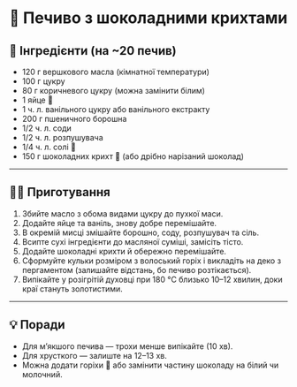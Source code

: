 # 🍪 Печиво з шоколадними крихтами

## 📝 Інгредієнти (на \~20 печив)

* 120 г вершкового масла (кімнатної температури)
* 100 г цукру
* 80 г коричневого цукру (можна замінити білим)
* 1 яйце 🥚
* 1 ч. л. ванільного цукру або ванільного екстракту
* 200 г пшеничного борошна
* 1/2 ч. л. соди
* 1/2 ч. л. розпушувача
* 1/4 ч. л. солі 🧂
* 150 г шоколадних крихт 🍫 (або дрібно нарізаний шоколад)

---

## 👩‍🍳 Приготування

1. Збийте масло з обома видами цукру до пухкої маси.
2. Додайте яйце та ваніль, знову добре перемішайте.
3. В окремій мисці змішайте борошно, соду, розпушувач та сіль.
4. Всипте сухі інгредієнти до масляної суміші, замісіть тісто.
5. Додайте шоколадні крихти й обережно перемішайте.
6. Сформуйте кульки розміром з волоський горіх і викладіть на деко з пергаментом (залишайте відстань, бо печиво розтікається).
7. Випікайте у розігрітій духовці при 180 °C близько 10–12 хвилин, доки краї стануть золотистими.

---

## 💡 Поради

* Для м’якшого печива — трохи менше випікайте (10 хв).
* Для хрусткого — залиште на 12–13 хв.
* Можна додати горіхи 🥜 або замінити частину шоколаду на білий чи молочний.